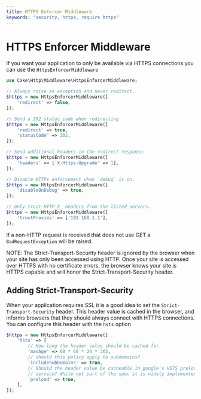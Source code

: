 ```yaml
---
title: HTTPS Enforcer Middleware
keywords: "security, https, require https"
---
```

<a id="https-enforcer-middleware"></a>
# HTTPS Enforcer Middleware

If you want your application to only be available via HTTPS connections you can
use the `HttpsEnforcerMiddleware`

```php
use Cake\Http\Middleware\HttpsEnforcerMiddleware;

// Always raise an exception and never redirect.
$https = new HttpsEnforcerMiddleware([
    'redirect' => false,
]);

// Send a 302 status code when redirecting
$https = new HttpsEnforcerMiddleware([
    'redirect' => true,
    'statusCode' => 302,
]);

// Send additional headers in the redirect response.
$https = new HttpsEnforcerMiddleware([
    'headers' => ['X-Https-Upgrade' => 1],
]);

// Disable HTTPs enforcement when `debug` is on.
$https = new HttpsEnforcerMiddleware([
    'disableOnDebug' => true,
]);

// Only trust HTTP_X_ headers from the listed servers.
$https = new HttpsEnforcerMiddleware([
    'trustProxies' => ['192.168.1.1'],
]);

```

If a non-HTTP request is received that does not use GET a `BadRequestException` will be raised.

NOTE: The Strict-Transport-Security header is ignored by the browser when your site has only been 
accessed using HTTP. Once your site is accessed over HTTPS with no certificate errors, the browser 
knows your site is HTTPS capable and will honor the Strict-Transport-Security header.

## Adding Strict-Transport-Security

When your application requires SSL it is a good idea to set the
`Strict-Transport-Security` header. This header value is cached in the
browser, and informs browsers that they should always connect with HTTPS connections.
You can configure this header with the `hsts` option

```php
$https = new HttpsEnforcerMiddleware([
    'hsts' => [
        // How long the header value should be cached for.
        'maxAge' => 60 * 60 * 24 * 365,
        // should this policy apply to subdomains?
        'includeSubDomains' => true,
        // Should the header value be cacheable in google's HSTS preload
        // service? While not part of the spec it is widely implemented.
        'preload' => true,
    ],
]);

```